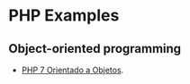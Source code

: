 # PHP Examples

## Object-oriented programming

- [PHP 7 Orientado a Objetos](https://tutorialphp.net/php-7-orientado-a-objetos/).

